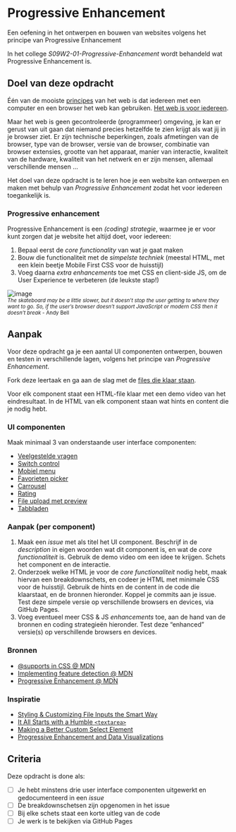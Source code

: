 

# Progressive Enhancement

Een oefening in het ontwerpen en bouwen van websites volgens het principe van Progressive Enhancement

In het college _S09W2-01-Progressive-Enhancement_ wordt behandeld wat Progressive Enhancement is.



## Doel van deze opdracht

Één van de mooiste [principes](https://www.w3.org/DesignIssues/Principles.html) van het web is dat iedereen met een computer en een browser het web kan gebruiken. [Het web is voor iedereen](https://www.youtube.com/watch?v=UMNFehJIi0E). 

Maar het web is geen gecontroleerde (programmeer) omgeving, je kan er gerust van uit gaan dat niemand precies hetzelfde te zien krijgt als wat jij in je browser ziet. Er zijn technische beperkingen, zoals afmetingen van de browser, type van de browser, versie van de browser, combinatie van browser extensies, grootte van het apparaat, manier van interactie, kwaliteit van de hardware, kwaliteit van het netwerk en er zijn mensen, allemaal verschillende mensen ...

Het doel van deze opdracht is te leren hoe je een website kan ontwerpen en maken met behulp van _Progressive Enhancement_ zodat het voor iedereen toegankelijk is.

### Progressive enhancement

Progressive Enhancement is een _(coding) strategie_, waarmee je er voor kunt zorgen dat je website het altijd doet, voor iedereen:

1) Bepaal eerst de _core functionality_ van wat je gaat maken
2) Bouw die functionaliteit met de _simpelste techniek_ (meestal HTML, met een klein beetje Mobile First CSS voor de huisstijl)
3) Voeg daarna _extra enhancements_ toe met CSS en client-side JS, om de User Experience te verbeteren (de leukste stap!)

![image](https://github.com/fdnd-task/progressive-enhancement/assets/1391509/f6d0490b-6748-4fc8-8a63-d33d2f2d0b68)
<br><small>_The skateboard may be a little slower, but it doesn’t stop the user getting to where they want to go. So, if the user’s browser doesn’t support JavaScript or modern CSS then it doesn’t break_ - Andy Bell
</small>



## Aanpak

Voor deze opdracht ga je een aantal UI componenten ontwerpen, bouwen en testen in verschillende lagen, volgens het principe van _Progressive Enhancement_. 

Fork deze leertaak en ga aan de slag met de [files die klaar staan](https://fdnd-task.github.io/progressive-enhancement/).

Voor elk component staat een HTML-file klaar met een demo video van het eindresultaat. 
In de HTML van elk component staan wat hints en content die je nodig hebt.

### UI componenten

Maak minimaal 3 van onderstaande user interface componenten: 

- [Veelgestelde vragen](https://fdnd-task.github.io/progressive-enhancement/faq.html)
- [Switch control](https://fdnd-task.github.io/progressive-enhancement/switch.html)
- [Mobiel menu](https://fdnd-task.github.io/progressive-enhancement/menu.html)
- [Favorieten picker](https://fdnd-task.github.io/progressive-enhancement/pickers.html)
- [Carrousel](https://fdnd-task.github.io/progressive-enhancement/carrousel.html)
- [Rating](https://fdnd-task.github.io/progressive-enhancement/rating.html)
- [File upload met preview](https://fdnd-task.github.io/progressive-enhancement/file.html)
- [Tabbladen](https://fdnd-task.github.io/progressive-enhancement/tabs.html)

<!--
#### Voor Sprint 11

Voor Sprint 11 is het het interessantst om componenten uit je ontwerp voor de leertaak in Sprint 11 te gebruiken. 
Je mag ook componenten uit bovenstaande lijst gebruiken.
Het is een individuele opdracht - dus elke teamlid werkt eigen componenten uit (of maakt een substantieel andere uitwerking van dezelfde component).

Ieder teamlid werkt minimaal 2 componenten uit.
-->

### Aanpak (per component)

1. Maak een _issue_ met als titel het UI component. Beschrijf in de _description_ in eigen woorden wat dit component is, en wat de _core functionaliteit_ is. Gebruik de demo video om een idee te krijgen. Schets het component en de interactie.
2. Onderzoek welke HTML je voor de _core functionaliteit_ nodig hebt, maak hiervan een breakdownschets, en codeer je HTML met minimale CSS voor de huisstijl. Gebruik de hints en de content in de code die klaarstaat, en de bronnen hieronder. Koppel je commits aan je issue. Test deze simpele versie op verschillende browsers en devices, via GitHub Pages.
3. Voeg eventueel meer CSS & JS _enhancements_ toe, aan de hand van de bronnen en coding strategieën hieronder. Test deze “enhanced” versie(s) op verschillende browsers en devices.

<!--
Strategiën voor verschillende “features”:
- met @supports (background-clip: text)
- met een feature detect in JS (<button hidden> + feature detect + button.hidden=false)
- door HTML goed op te bouwen (<video src=video.mp4><a href=video.mp4>Download video</a></video>)
- door ok te zijn met verschillen in browsers (zoals high def color -> op een Kindle sowieso geen kleur)
- met een polyfill (invoker commands)
- door een goede one column layout (nesting, custom props?)
- door “progressive enhancement”
-->

<!--
#### Voor Sprint 11
11. In Sprint 11 is het doel pleasurable (ga lekker los).
12. Documenteer je experiment.
-->

### Bronnen

- [@supports in CSS @ MDN](https://developer.mozilla.org/en-US/docs/Web/CSS/@supports)
- [Implementing feature detection @ MDN](https://developer.mozilla.org/en-US/docs/Learn_web_development/Extensions/Testing/Feature_detection)
- [Progressive Enhancement @ MDN](https://developer.mozilla.org/en-US/docs/Glossary/Progressive_Enhancement)


### Inspiratie

- [Styling & Customizing File Inputs the Smart Way](https://tympanus.net/codrops/2015/09/15/styling-customizing-file-inputs-smart-way/)
- [It All Starts with a Humble `<textarea>`](https://24ways.org/2019/it-all-starts-with-a-humble-textarea/)
- [Making a Better Custom Select Element](https://24ways.org/2019/making-a-better-custom-select-element/)
- [Progressive Enhancement and Data Visualizations](https://css-tricks.com/progressive-enhancement-data-visualizations/)


## Criteria

Deze opdracht is done als:

- [ ] Je hebt minstens drie user interface componenten uitgewerkt en gedocumenteerd in een _issue_
- [ ] De breakdownschetsen zijn opgenomen in het issue
- [ ] Bij elke schets staat een korte uitleg van de code
- [ ] Je werk is te bekijken via GitHub Pages

